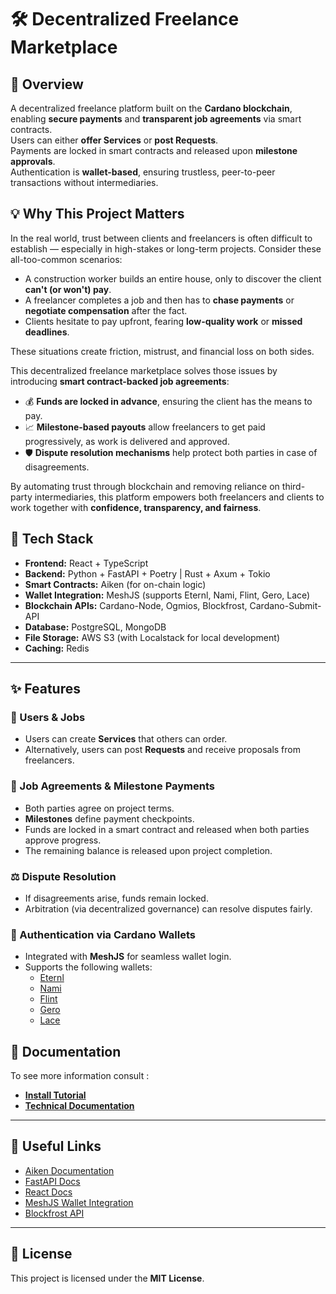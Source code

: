 # 🛠️ Decentralized Freelance Marketplace

## 🚀 Overview

A decentralized freelance platform built on the **Cardano blockchain**, enabling **secure payments** and **transparent job agreements** via smart contracts.  
Users can either **offer Services** or **post Requests**.  
Payments are locked in smart contracts and released upon **milestone approvals**.  
Authentication is **wallet-based**, ensuring trustless, peer-to-peer transactions without intermediaries.

## 💡 Why This Project Matters

In the real world, trust between clients and freelancers is often difficult to establish — especially in high-stakes or long-term projects. Consider these all-too-common scenarios:

- A construction worker builds an entire house, only to discover the client **can't (or won't) pay**.
- A freelancer completes a job and then has to **chase payments** or **negotiate compensation** after the fact.
- Clients hesitate to pay upfront, fearing **low-quality work** or **missed deadlines**.

These situations create friction, mistrust, and financial loss on both sides.

This decentralized freelance marketplace solves those issues by introducing **smart contract-backed job agreements**:

- 💰 **Funds are locked in advance**, ensuring the client has the means to pay.
- 📈 **Milestone-based payouts** allow freelancers to get paid progressively, as work is delivered and approved.
- 🛡️ **Dispute resolution mechanisms** help protect both parties in case of disagreements.

By automating trust through blockchain and removing reliance on third-party intermediaries, this platform empowers both freelancers and clients to work together with **confidence, transparency, and fairness**.


## 🧰 Tech Stack

- **Frontend:** React + TypeScript  
- **Backend:** Python + FastAPI + Poetry | Rust + Axum + Tokio
- **Smart Contracts:** Aiken (for on-chain logic)  
- **Wallet Integration:** MeshJS (supports Eternl, Nami, Flint, Gero, Lace)  
- **Blockchain APIs:** Cardano-Node, Ogmios, Blockfrost, Cardano-Submit-API
- **Database:** PostgreSQL, MongoDB  
- **File Storage:** AWS S3 (with Localstack for local development)  
- **Caching:** Redis  

---

## ✨ Features

### 👥 Users & Jobs
- Users can create **Services** that others can order.
- Alternatively, users can post **Requests** and receive proposals from freelancers.

### 🤝 Job Agreements & Milestone Payments
- Both parties agree on project terms.
- **Milestones** define payment checkpoints.
- Funds are locked in a smart contract and released when both parties approve progress.
- The remaining balance is released upon project completion.

### ⚖️ Dispute Resolution
- If disagreements arise, funds remain locked.
- Arbitration (via decentralized governance) can resolve disputes fairly.

### 🔐 Authentication via Cardano Wallets
- Integrated with **MeshJS** for seamless wallet login.
- Supports the following wallets:
  - [Eternl](https://eternl.io)
  - [Nami](https://namiwallet.io)
  - [Flint](https://flintwallet.io)
  - [Gero](https://gerowallet.io)
  - [Lace](https://www.lace.io)


## 🧪 Documentation

To see more information consult :
- [**Install Tutorial**](documentation/cookbook.md)
- [**Technical Documentation**](documentation/technical-specs.md)
---

## 🔗 Useful Links

- [Aiken Documentation](https://aiken-lang.org)  
- [FastAPI Docs](https://fastapi.tiangolo.com)  
- [React Docs](https://react.dev)  
- [MeshJS Wallet Integration](https://meshjs.dev)  
- [Blockfrost API](https://blockfrost.io)

---

## 📄 License

This project is licensed under the **MIT License**.
